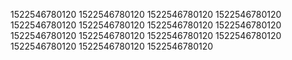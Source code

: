 1522546780120
1522546780120
1522546780120
1522546780120
1522546780120
1522546780120
1522546780120
1522546780120
1522546780120
1522546780120
1522546780120
1522546780120
1522546780120
1522546780120
1522546780120
